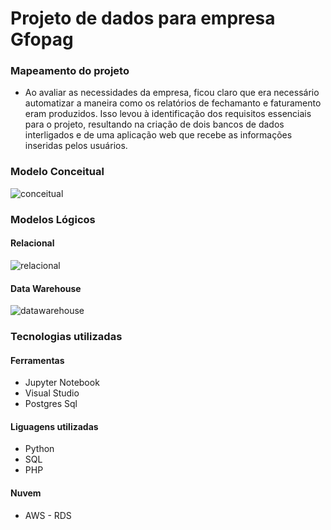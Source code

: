 # Projeto de dados para empresa Gfopag

### Mapeamento do projeto

* Ao avaliar as necessidades da empresa, ficou claro que era necessário automatizar a maneira como os relatórios de fechamanto e faturamento eram produzidos. Isso levou à identificação dos requisitos essenciais para o projeto, resultando na criação de dois bancos de dados interligados e de uma aplicação web que recebe as informações inseridas pelos usuários.

### Modelo Conceitual
![conceitual](https://github.com/will-rds/projeto_dados_gfopag/blob/main/imagens/modelo_conceitual.PNG)
### Modelos Lógicos
#### Relacional
![relacional](https://github.com/will-rds/projeto_dados_gfopag/blob/main/imagens/modeloER_relacional.pgerd.png)
#### Data Warehouse
![datawarehouse](https://github.com/will-rds/projeto_dados_gfopag/blob/main/imagens/modeloER_datawarehouse.pgerd.png)
### Tecnologias utilizadas
#### Ferramentas
* Jupyter Notebook
* Visual Studio
* Postgres Sql
#### Liguagens utilizadas
* Python
* SQL
* PHP
#### Nuvem
* AWS - RDS

